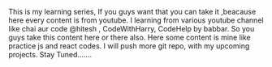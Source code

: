 This is my learning series, If you guys want that you can take it ,beacause here every content is from youtube. I learning from various youtube channel like chai aur code @hitesh , CodeWithHarry, CodeHelp by babbar. So you guys take this content here or there also. Here some content is mine like practice js and react codes.
I will push more git repo, with my upcoming projects. 
                                                                             Stay Tuned....... 
